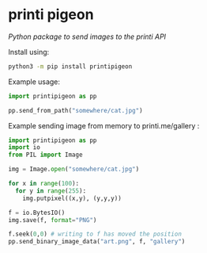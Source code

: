 # printi pigeon

*Python package to send images to the printi API*

Install using:
```bash
python3 -m pip install printipigeon
```

Example usage:

```python
import printipigeon as pp

pp.send_from_path("somewhere/cat.jpg")

```


Example sending image from memory to printi.me/gallery :
```python
import printipigeon as pp
import io
from PIL import Image

img = Image.open("somewhere/cat.jpg")

for x in range(100):
  for y in range(255):
    img.putpixel((x,y), (y,y,y))

f = io.BytesIO()
img.save(f, format="PNG")

f.seek(0,0) # writing to f has moved the position
pp.send_binary_image_data("art.png", f, "gallery")

```
